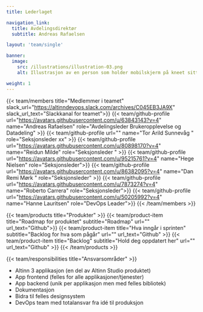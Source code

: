 ```yaml
---
title: Lederlaget

navigation_link:
  title: Avdelingsdirektør
  subtitle: Andreas Rafaelsen

layout: 'team/single'

banner:
  image:
    src: /illustrations/illustration-03.png
    alt: Illustrasjon av en person som holder mobilskjerm på kneet sitt

weight: 1
---
```


{{< team/members title="Medlemmer i teamet" slack_url="https://altinndevops.slack.com/archives/C045EB3JA9X" slack_url_text="Slackkanal for teamet">}}
{{< team/github-profile url="https://avatars.githubusercontent.com/u/63843143?v=4" name="Andreas Rafaelsen" role="Avdelingsleder Brukeropplevelse og Datadeling" >}}
{{< team/github-profile url="" name="Tor Arild Sunnevåg " role="Seksjonsleder xx" >}}
{{< team/github-profile url="https://avatars.githubusercontent.com/u/80898170?v=4" name="Reidun Milde" role="Seksjonsleder " >}}
{{< team/github-profile url="https://avatars.githubusercontent.com/u/95215761?v=4" name="Hege Nielsen" role="Seksjonsleder">}}
{{< team/github-profile url="https://avatars.githubusercontent.com/u/86382095?v=4" name="Dan Remi Mørk " role="Seksjonsleder" >}}
{{< team/github-profile url="https://avatars.githubusercontent.com/u/7873274?v=4" name="Roberto Carrera" role="Seksjonsleder">}}
{{< team/github-profile url="https://avatars.githubusercontent.com/u/50205992?v=4" name="Hanne Lauritsen" role="DevOps Leader">}}
{{< /team/members >}}

{{< team/products title="Produkter" >}}
{{< team/product-item title="Roadmap for produktet" subtitle="Roadmap" url="" url_text="Github">}}
{{< team/product-item title="Hva inngår i sprinten" subtitle="Backlog for hva som pågår" url="" url_text="Github" >}}
{{< team/product-item title="Backlog" subtitle="Hold deg oppdatert her" url="" url_text="Github" >}}
{{< /team/products >}}

{{< team/responsibilities title="Ansvarsområder" >}}

- Altinn 3 applikasjon (en del av Altinn Studio produktet)
- App frontend (felles for alle applikasjoner/tjenester)
- App backend (unik per applikasjon men med felles bibliotek)
- Dokumentasjon
- Bidra til felles designsystem
- DevOps team med totalansvar fra idé til produksjon

